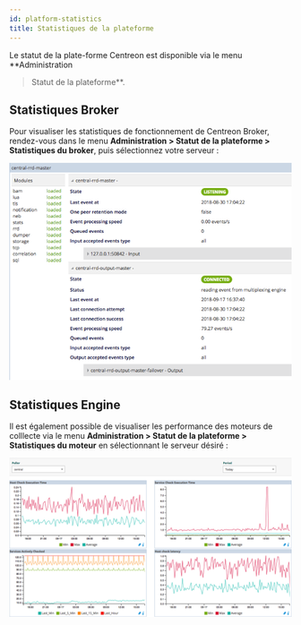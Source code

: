 ```yaml
---
id: platform-statistics
title: Statistiques de la plateforme
---
```


Le statut de la plate-forme Centreon est disponible via le menu **Administration
> Statut de la plateforme**.

## Statistiques Broker

Pour visualiser les statistiques de fonctionnement de Centreon Broker,
rendez-vous dans le menu **Administration > Statut de la plateforme >
Statistiques du broker**, puis sélectionnez votre serveur :

![image](../assets/administration/statistics-broker.png)

## Statistiques Engine

Il est également possible de visualiser les performance des moteurs de colllecte
via le menu **Administration > Statut de la plateforme > Statistiques du moteur**
en sélectionnant le serveur désiré :

![image](../assets/administration/statistics-engine.png)
